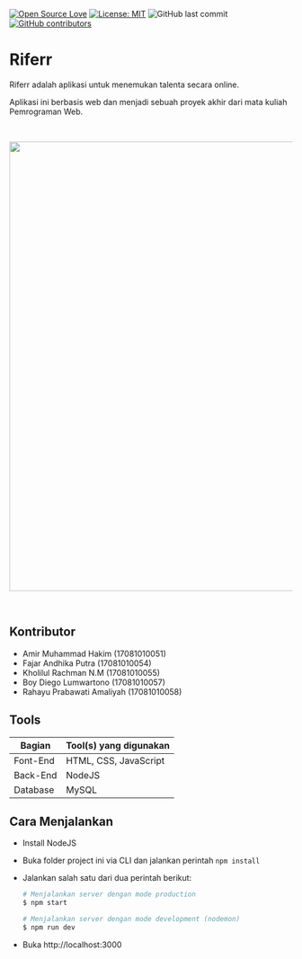 [![Open Source Love](https://badges.frapsoft.com/os/v1/open-source.svg?style=flat)](https://github.com/ellerbrock/open-source-badges/)
[![License: MIT](https://img.shields.io/badge/License-MIT-green.svg)](https://opensource.org/licenses/MIT)
![GitHub last commit](https://img.shields.io/github/last-commit/mramirid/Riferr)
[![GitHub contributors](https://img.shields.io/github/contributors/mramirid/Riferr.svg)](https://GitHub.com/mramirid/Riferr/graphs/contributors/)

# Riferr

Riferr adalah aplikasi untuk menemukan talenta secara online.

Aplikasi ini berbasis web dan menjadi sebuah proyek akhir dari mata kuliah Pemrograman Web.

<br>

<p align="center">
	<img src="https://user-images.githubusercontent.com/30113370/147396210-ec13c9fb-95d2-4cee-a0ac-7e8100fbd8e4.jpeg" width="600" height="800">
</p>

<br>

## Kontributor

- Amir Muhammad Hakim (17081010051)
- Fajar Andhika Putra (17081010054)
- Kholilul Rachman N.M (17081010055)
- Boy Diego Lumwartono (17081010057)
- Rahayu Prabawati Amaliyah (17081010058)

## Tools

| Bagian   | Tool(s) yang digunakan |
| -------- | ---------------------- |
| Font-End | HTML, CSS, JavaScript  |
| Back-End | NodeJS                 |
| Database | MySQL                  |

## Cara Menjalankan

- Install NodeJS
- Buka folder project ini via CLI dan jalankan perintah `npm install`
- Jalankan salah satu dari dua perintah berikut:

  ```bash
  # Menjalankan server dengan mode production
  $ npm start

  # Menjalankan server dengan mode development (nodemon)
  $ npm run dev
  ```

- Buka http://localhost:3000
